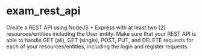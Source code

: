 # exam_rest_api

Create a REST API using NodeJS + Express with at least two (2) resources/entities including the 
User entity. 
Make sure that your REST API is able to handle GET (all), GET (single), POST, PUT, and DELETE
requests for each of your resources/entities, including the login and register requests.
